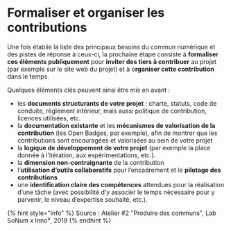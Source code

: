# Formaliser et organiser les contributions

Une fois établie la liste des principaux besoins du commun numérique et des pistes de réponse à ceux-ci, la prochaine étape consiste à **formaliser ces éléments publiquement** pour **inviter des tiers à contribuer** au projet \(par exemple sur le site web du projet\) et à o**rganiser cette contribution** dans le temps. 

Quelques éléments clés peuvent ainsi être mis en avant : 

* les **documents structurants de votre projet** : charte, statuts, code de conduite, règlement intérieur, mais aussi politique de contribution, licences utilisées, etc. 
* la **documentation existante** et les **mécanismes de valorisation de la contribution** \(les Open Badges, par exemple\), afin de montrer que les contributions sont encouragées et valorisées au sein de votre projet 
* la **logique de développement de votre projet** \(par exemple la place donnée à l’itération, aux expérimentations, etc.\). 
* la **dimension non-contraignante** de la contribution 
* l’**utilisation d’outils collaboratifs** pour l’encadrement et le **pilotage des contributions** 
* une **identification claire des compétences** attendues pour la réalisation d’une tâche \(avec possibilité d’y associer le temps nécessaire pour y parvenir, le niveau d’expertise souhaité, etc.\). 







{% hint style="info" %}
Source : Atelier \#2 "Produire des communs", Lab SoNum x Inno³, 2019
{% endhint %}



